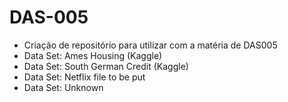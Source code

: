 # DAS-005
* Criação de repositório para utilizar com a matéria de DAS005
* Data Set: Ames Housing (Kaggle) 
* Data Set: South German Credit (Kaggle)
* Data Set: Netflix file to be put
* Data Set: Unknown